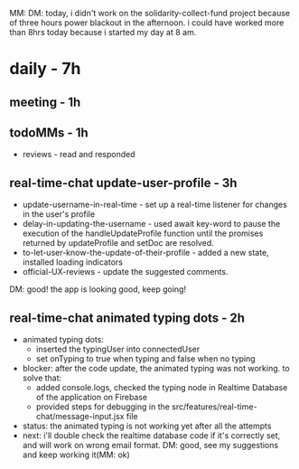 MM: DM: today, i didn't work on the solidarity-collect-fund project because of three hours power blackout in the afternoon. i could have worked more than 8hrs today because i started my day at 8 am.

# daily - 7h

## meeting - 1h

## todoMMs - 1h
* reviews - read and responded

## real-time-chat update-user-profile - 3h
* update-username-in-real-time - set up a real-time listener for changes in the user's profile
* delay-in-updating-the-username - used await key-word to pause the execution of the handleUpdateProfile function until the promises returned by updateProfile and setDoc are resolved.
* to-let-user-know-the-update-of-their-profile - added a new state, installed loading indicators
* official-UX-reviews - update the suggested comments.

DM: good! the app is looking good, keep going!

## real-time-chat animated typing dots - 2h
* animated typing dots: 
  - inserted the typingUser into connectedUser
  - set onTyping to true when typing and false when no typing
* blocker: after the code update, the animated typing was not working. to solve that:
  - added console.logs, checked the typing node in Realtime Database of the application on Firebase
  - provided steps for debugging in the src/features/real-time-chat/message-input.jsx file
* status: the animated typing is not working yet after all the attempts
* next: i'll double check the realtime database code if it's correctly set, and will work on wrong email format.
DM: good, see my suggestions and keep working it(MM: ok)